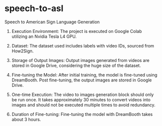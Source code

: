 # speech-to-asl

Speech to American Sign Language Generation


1. Execution Environment: The project is executed on Google Colab utilizing an Nvidia Tesla L4 GPU.

2. Dataset: The dataset used includes labels with video IDs, sourced from How2Sign.

3. Storage of Output Images: Output images generated from videos are stored in Google Drive, considering the huge size of the dataset.

4. Fine-tuning the Model: After initial training, the model is fine-tuned using DreamBooth. Post fine-tuning, the output images are stored in Google Drive.

5. One-time Execution: The video to images generation block should only be run once. It takes approximately 30 minutes to convert videos into images and should not be executed multiple times to avoid redundancy.

6. Duration of Fine-tuning: Fine-tuning the model with DreamBooth takes about 3 hours.
